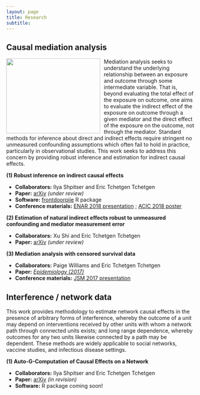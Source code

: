 ```yaml
---
layout: page
title: Research
subtitle: 
---
```


## Causal mediation analysis 

<img src="https://isabelfulcher.github.io/img/mediation.png"
     style="float: left; margin-right: 10px;"
     width="250" height="200" /> 
Mediation analysis seeks to understand the underlying relationship between an exposure and outcome
through some intermediate variable. That is, beyond evaluating the total effect of the exposure on outcome,
one aims to evaluate the indirect effect of the exposure on outcome through a given mediator and the
direct effect of the exposure on the outcome, not through the mediator. Standard methods for inference about direct and indirect effects require stringent no unmeasured confounding assumptions which often fail to hold in practice, particularly in observational studies. This work seeks to address this concern by providing robust inference and estimation for indirect causal effects. 

**(1) Robust inference on indirect causal effects**
+ **Collaborators:** Ilya Shpitser and Eric Tchetgen Tchetgen 
+ **Paper:** <a href="https://arxiv.org/abs/1711.03611">arXiv</a> *(under review)*
+ **Software:** <a href="https://isabelfulcher.github.io/frontdoorpiie/">frontdoorpiie</a> R package
+ **Conference materials:** <a href="https://isabelfulcher.github.io/img/enar2018.pdf">ENAR 2018 presentation</a> ; <a href="https://isabelfulcher.github.io/img/acic2018.pdf">ACIC 2018 poster</a> 


**(2) Estimation of natural indirect effects robust to unmeasured confounding and mediator measurement error**
+ **Collaborators:** Xu Shi and Eric Tchetgen Tchetgen 
+ **Paper:** <a href="https://arxiv.org/abs/1808.03692">arXiv</a> *(under review)*


**(3) Mediation analysis with censored survival data**
+ **Collaborators:** Paige Williams and Eric Tchetgen Tchetgen 
+ **Paper:** <a href="http://journals.lww.com/epidem/Citation/2017/09000/Mediation_Analysis_for_Censored_Survival_Data.5.aspx">*Epidemiology (2017)*</a>
+ **Conference materials:** <a href="https://isabelfulcher.github.io/img/jsm2017.pdf">JSM 2017 presentation</a>


## Interference / network data

This work provides methodology to estimate network causal effects in the presence of arbitrary forms of interference, whereby the outcome of a unit may depend on interventions received by other units with whom a network path through connected units exists; and long range dependence, whereby outcomes for any two units likewise connected by a path may be dependent. These methods are widely applicable to social networks, vaccine studies, and infectious disease settings.  

**(1) Auto-G-Computation of Causal Effects on a Network**
+ **Collaborators:** Ilya Shpitser and Eric Tchetgen Tchetgen 
+ **Paper:** <a href="https://arxiv.org/abs/1709.01577">arXiv</a> *(in revision)*
+ **Software:** R package coming soon!  